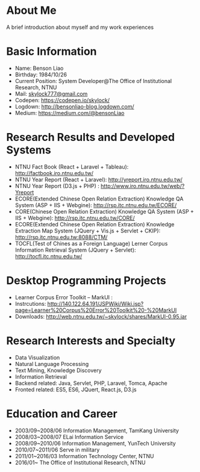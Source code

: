 # About Me
A brief introduction about myself and my work experiences
# Basic Information
* Name: Benson Liao
* Birthday: 1984/10/26
* Current Position: System Developer@The Office of Institutional Research, NTNU
* Mail: skylock777@gmail.com
* Codepen: https://codepen.io/skylock/
* Logdown: http://bensonliao-blog.logdown.com/
* Medium: https://medium.com/@bensonLiao
# Research Results and Developed Systems
* NTNU Fact Book (React + Laravel + Tableau): http://factbook.iro.ntnu.edu.tw/
* NTNU Year Report (React + Laravel): http://yreport.iro.ntnu.edu.tw/
* NTNU Year Report (D3.js + PHP) : http://www.iro.ntnu.edu.tw/web/?Yreport
* ECORE(Extended Chinese Open Relation Extraction) Knowledge QA System (ASP + IIS + Webgine): http://rsp.itc.ntnu.edu.tw/ECORE/
* CORE(Chinese Open Relation Extraction) Knowledge QA System (ASP + IIS + Webgine): http://rsp.itc.ntnu.edu.tw/CORE/
* ECORE(Extended Chinese Open Relation Extraction) Knowledge Extraction Map System (JQuery + Vis.js + Servlet + CKIP): http://rsp.itc.ntnu.edu.tw:8088/CTM/
* TOCFL(Test of Chines as a Foreign Language) Lerner Corpus Information Retrieval System (JQuery + Servlet): http://tocfl.itc.ntnu.edu.tw/
# Desktop Programming Projects
* Learner Corpus Error Toolkit – MarkUI :
* Instrcutions: http://140.122.64.191/JSPWiki/Wiki.jsp?page=Learner%20Corpus%20Error%20Toolkit%20-%20MarkUI
* Downloads: http://web.ntnu.edu.tw/~skylock/shares/MarkUI-0.95.jar
# Research Interests and Specialty
* Data Visualization
* Natural Language Processing
* Text Mining, Knowledge Discovery
* Information Retrieval
* Backend related: Java, Servlet, PHP, Laravel, Tomca, Apache
* Fronted related: ES5, ES6, JQuert, React.js, D3.js
# Education and Career
* 2003/09~2008/06 Information Management, TamKang University
* 2008/03~2008/07 ELai Information Service
* 2008/09~2010/06 Information Management, YunTech University
* 2010/07~2011/06 Serve in military
* 2011/01~2016/03 Information Technology Center, NTNU
* 2016/01~ The Office of Institutional Research, NTNU
